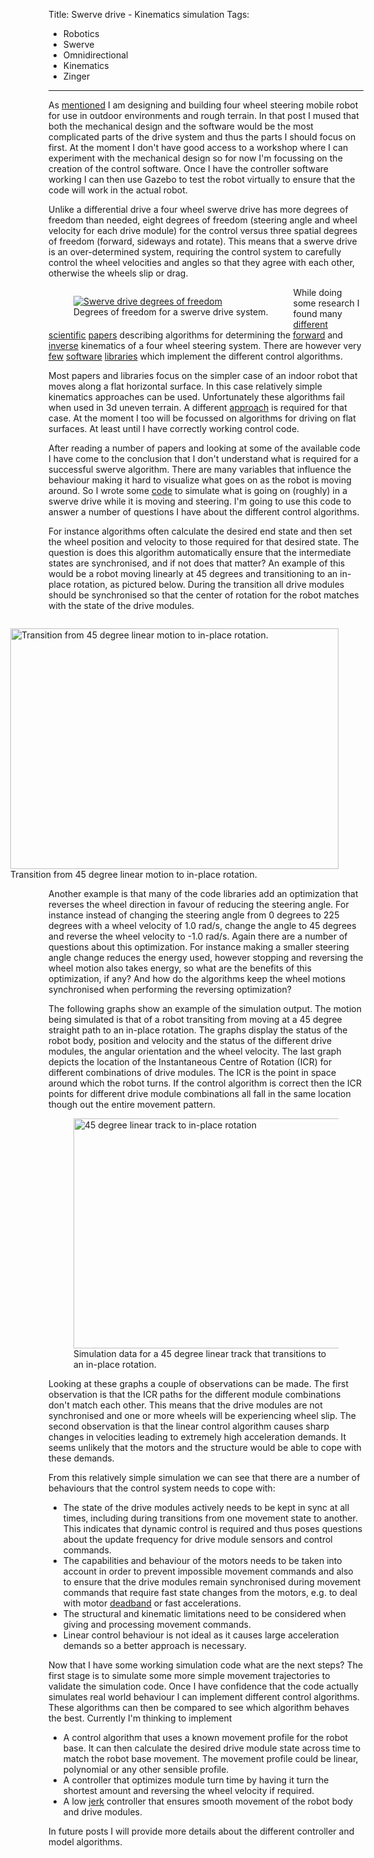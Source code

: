 Title: Swerve drive - Kinematics simulation
Tags:

- Robotics
- Swerve
- Omnidirectional
- Kinematics
- Zinger

---

As [mentioned](/posts/Swerve-drive-introduction) I am designing and building four wheel steering
mobile robot for use in outdoor environments and rough terrain. In that post I mused that both
the mechanical design and the software would be the most complicated parts of the drive system and
thus the parts I should focus on first. At the moment I don't have good access to a workshop where I
can experiment with the mechanical design so for now I'm focussing on the creation of the control
software. Once I have the controller software working I can then use Gazebo to test the robot
virtually to ensure that the code will work in the actual robot.

Unlike a differential drive a four wheel swerve drive has more degrees of freedom than needed, eight
degrees of freedom (steering angle and wheel velocity for each drive module) for the control versus
three spatial degrees of freedom (forward, sideways and rotate). This means that a swerve drive is
an over-determined system, requiring the control system to carefully control the wheel velocities
and angles so that they agree with each other, otherwise the wheels slip or drag.

<figure style="float:left">
  <a href="/assets/images/robotics/swerve/swerve-dof.png" target="_blank">
    <img alt="Swerve drive degrees of freedom" src="/assets/images/robotics/swerve/swerve-dof.png" />
  </a>
  <figcaption>Degrees of freedom for a swerve drive system.</figcaption>
</figure>

While doing some research I found many
[different](https://scholar.google.com/scholar?hl=en&as_sdt=0%2C5&q=multi+wheel+steering&btnG=)
[scientific](https://scholar.google.com/scholar?hl=en&as_sdt=0,5&q=multi+wheel+steering+icr+mobile+robots)
[papers](https://scholar.google.com/citations?hl=en&user=H10kxZgAAAAJ&view_op=list_works&sortby=pubdate)
describing algorithms for determining the [forward](https://en.wikipedia.org/wiki/Forward_kinematics)
and [inverse](https://en.wikipedia.org/wiki/Inverse_kinematics) kinematics of a four wheel steering system.
There are however very [few](https://github.com/MarkNaeem/ros_controllers/tree/noetic-devel/swerve_steering_controller)
[software](https://github.com/ros-controls/ros_controllers/pull/441)
[libraries](https://github.com/james-yoo/swerve_drive) which implement the different control algorithms.

Most papers and libraries focus on the simpler case of an indoor robot that moves along a flat
horizontal surface. In this case relatively simple kinematics approaches can be used. Unfortunately
these algorithms fail when used in 3d uneven terrain. A different
[approach](https://scholar.google.com/citations?view_op=view_citation&hl=en&user=H10kxZgAAAAJ&sortby=pubdate&citation_for_view=H10kxZgAAAAJ:Se3iqnhoufwC)
is required for that case. At the moment I too will be focussed on algorithms for driving on
flat surfaces. At least until I have correctly working control code.

After reading a number of papers and looking at some of the available code I have come to the
conclusion that I don't understand what is required for a successful swerve algorithm. There are
many variables that influence the behaviour making it hard to visualize what goes on as the robot is
moving around. So I wrote some [code](https://github.com/pvandervelde/basic-swerve-sim)
to simulate what is going on (roughly) in a swerve drive while it is moving and steering. I'm
going to use this code to answer a number of questions I have about the different control algorithms.

For instance algorithms often calculate the desired end state and then set the wheel position and
velocity to those required for that desired state. The question is does this algorithm automatically
ensure that the intermediate states are synchronised, and if not does that matter? An example of
this would be a robot moving linearly at 45 degrees and transitioning to an in-place rotation, as pictured
below. During the transition all drive modules should be synchronised so that the center of rotation
for the robot matches with the state of the drive modules.

<figure style="float:right">
  <a href="/assets/images/robotics/swerve/transition-45-to-rotate.png" target="_blank">
    <img
        alt="Transition from 45 degree linear motion to in-place rotation."
        src="/assets/images/robotics/swerve/transition-45-to-rotate.png"
        width="525"
        height="385"/>
  </a>
  <figcaption>Transition from 45 degree linear motion to in-place rotation.</figcaption>
</figure>

Another example is that many of the code libraries add an optimization that reverses the wheel
direction in favour of reducing the steering angle. For instance instead of changing the steering
angle from 0 degrees to 225 degrees with a wheel velocity of 1.0 rad/s, change the angle to 45 degrees
and reverse the wheel velocity to -1.0 rad/s. Again there are a number of questions about
this optimization. For instance making a smaller steering angle change reduces the energy used, however
stopping and reversing the wheel motion also takes energy, so what are the benefits of this optimization,
if any? And how do the algorithms keep the wheel motions synchronised when performing the reversing
optimization?

The following graphs show an example of the simulation output. The motion being simulated is that of
a robot transiting from moving at a 45 degree straight path to an in-place rotation. The graphs
display the status of the robot body, position and velocity and the status of the different drive modules,
the angular orientation and the wheel velocity. The last graph depicts the location of the
Instantaneous Centre of Rotation (ICR) for different combinations of drive modules. The ICR is the
point in space around which the robot turns. If the control algorithm is correct then the ICR points
for different drive module combinations all fall in the same location though out the entire movement
pattern.

<figure style="float:middle">
  <a href="/assets/images/robotics/swerve/swerve_sim_45_linear_to_inplace_rotation.png" target="_blank">
    <img
        alt="45 degree linear track to in-place rotation"
        src="/assets/images/robotics/swerve/swerve_sim_45_linear_to_inplace_rotation.png"
        width="840"
        height="368"/>
  </a>
  <figcaption>Simulation data for a 45 degree linear track that transitions to an in-place rotation.</figcaption>
</figure>

Looking at these graphs a couple of observations can be made. The first observation is that the ICR
paths for the different module combinations don't match each other. This means that the drive modules
are not synchronised and one or more wheels will be experiencing wheel slip.
The second observation is that the linear control algorithm causes sharp changes in velocities leading
to extremely high acceleration demands. It seems unlikely that the motors and the structure would
be able to cope with these demands.

From this relatively simple simulation we can see that there are a number of behaviours that the
control system needs to cope with:

- The state of the drive modules actively needs to be kept in sync at all times, including during
  transitions from one movement state to another. This indicates that dynamic control is required
  and thus poses questions about the update frequency for drive module sensors and control commands.
- The capabilities and behaviour of the motors needs to be taken into account in order to prevent
  impossible movement commands and also to ensure that the drive modules remain synchronised during
  movement commands that require fast state changes from the motors, e.g. to deal with motor
  [deadband](https://en.wikipedia.org/wiki/Deadband) or fast accelerations.
- The structural and kinematic limitations need to be considered when giving and processing movement
  commands.
- Linear control behaviour is not ideal as it causes large acceleration demands so a better approach
  is necessary.

Now that I have some working simulation code what are the next steps? The first stage is to simulate
some more simple movement trajectories to validate the simulation code. Once I have confidence that
the code actually simulates real world behaviour I can implement different control algorithms. These
algorithms can then be compared to see which algorithm behaves the best. Currently I'm thinking to
implement

- A control algorithm that uses a known movement profile for the robot base. It can then calculate
  the desired drive module state across time to match the robot base movement. The movement profile
  could be linear, polynomial or any other sensible profile.
- A controller that optimizes module turn time by having it turn the shortest amount and reversing
  the wheel velocity if required.
- A low [jerk](https://en.wikipedia.org/wiki/Jerk_(physics)) controller that ensures smooth movement
  of the robot body and drive modules.

In future posts I will provide more details about the different controller and model algorithms.
